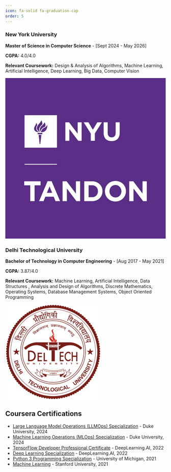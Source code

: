 ```yaml
---
icon: fa-solid fa-graduation-cap
order: 5
---
```


<div class="project-card">
  <div class="project-card-content">
      <h3>New York University</h3>
      <p><b>Master of Science in Computer Science</b> - [Sept 2024 - May 2026]</p>
      <p><b>CGPA:</b> 4.0/4.0</p>
      <p><b>Relevant Coursework:</b> Design & Analysis of Algorithms, Machine Learning, Artificial Intelligence, Deep Learning, Big Data, Computer Vision</p>
  </div>
  <img src="/assets/education/nyu_tandon.jpg" alt="nyu-tandon" class="project-card-img" />
</div>

<div class="project-card">
  <div class="project-card-content">
      <h3>Delhi Technological University</h3>
      <p><strong>Bachelor of Technology in Computer Engineering</strong> - [Aug 2017 - May 2021]</p>
      <p><b>CGPA:</b> 3.87/4.0</p>
      <p><b>Relevant Coursework:</b> Machine Learning, Artificial Intelligence, Data Structures , Analysis and Design of Algorithms, Discrete Mathematics, Operating Systems, Database Management Systems, Object Oriented Programming</p>
  </div>
  <img src="/assets/education/dtu.png" alt="dtu" class="project-card-img" />
</div>


## Coursera Certifications

- [Large Language Model Operations (LLMOps) Specialization](/assets/education/certifications/llmops.pdf) - Duke University, 2024
- [Machine Learning Operations (MLOps) Specialization](/assets/education/certifications/mlops.pdf) - Duke University, 2024
- [TensorFlow Developer Professional Certificate](/assets/education/certifications/tensorflow_developer.pdf) - DeepLearning.AI, 2022
- [Deep Learning Specialization](/assets/education/certifications/deep_learning.pdf) - DeepLearning.AI, 2022
- [Python 3 Programming Specialization](/assets/education/certifications/python3.pdf) - University of Michigan, 2021
- [Machine Learning](/assets/education/certifications/machine_learning.pdf) - Stanford University, 2021
